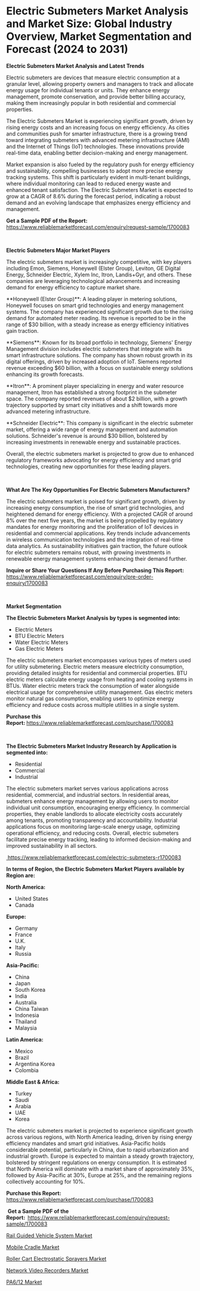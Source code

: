 <p><h1>Electric Submeters Market Analysis and Market Size: Global Industry Overview, Market Segmentation and Forecast (2024 to 2031)</h1></p><p><strong>Electric Submeters Market Analysis and Latest Trends</strong></p>
<p><p>Electric submeters are devices that measure electric consumption at a granular level, allowing property owners and managers to track and allocate energy usage for individual tenants or units. They enhance energy management, promote conservation, and provide better billing accuracy, making them increasingly popular in both residential and commercial properties.</p><p>The Electric Submeters Market is experiencing significant growth, driven by rising energy costs and an increasing focus on energy efficiency. As cities and communities push for smarter infrastructure, there is a growing trend toward integrating submeters with advanced metering infrastructure (AMI) and the Internet of Things (IoT) technologies. These innovations provide real-time data, enabling better decision-making and energy management.</p><p>Market expansion is also fueled by the regulatory push for energy efficiency and sustainability, compelling businesses to adopt more precise energy tracking systems. This shift is particularly evident in multi-tenant buildings, where individual monitoring can lead to reduced energy waste and enhanced tenant satisfaction. The Electric Submeters Market is expected to grow at a CAGR of 8.6% during the forecast period, indicating a robust demand and an evolving landscape that emphasizes energy efficiency and management.</p></p>
<p><strong>Get a Sample PDF of the Report:&nbsp;</strong> <a href="https://www.reliablemarketforecast.com/enquiry/request-sample/1700083?utm_campaign=1080&utm_medium=2&utm_source=Github&utm_content=ia&utm_term=21102024&utm_id=electric-submeters">https://www.reliablemarketforecast.com/enquiry/request-sample/1700083</a></p>
<p>&nbsp;</p>
<p><strong>Electric Submeters Major Market Players</strong></p>
<p><p>The electric submeters market is increasingly competitive, with key players including Emon, Siemens, Honeywell (Elster Group), Leviton, GE Digital Energy, Schneider Electric, Xylem Inc, Itron, Landis+Gyr, and others. These companies are leveraging technological advancements and increasing demand for energy efficiency to capture market share.</p><p>**Honeywell (Elster Group)**: A leading player in metering solutions, Honeywell focuses on smart grid technologies and energy management systems. The company has experienced significant growth due to the rising demand for automated meter reading. Its revenue is reported to be in the range of $30 billion, with a steady increase as energy efficiency initiatives gain traction.</p><p>**Siemens**: Known for its broad portfolio in technology, Siemens' Energy Management division includes electric submeters that integrate with its smart infrastructure solutions. The company has shown robust growth in its digital offerings, driven by increased adoption of IoT. Siemens reported revenue exceeding $60 billion, with a focus on sustainable energy solutions enhancing its growth forecasts.</p><p>**Itron**: A prominent player specializing in energy and water resource management, Itron has established a strong footprint in the submeter space. The company reported revenues of about $2 billion, with a growth trajectory supported by smart city initiatives and a shift towards more advanced metering infrastructure.</p><p>**Schneider Electric**: This company is significant in the electric submeter market, offering a wide range of energy management and automation solutions. Schneider's revenue is around $30 billion, bolstered by increasing investments in renewable energy and sustainable practices.</p><p>Overall, the electric submeters market is projected to grow due to enhanced regulatory frameworks advocating for energy efficiency and smart grid technologies, creating new opportunities for these leading players.</p></p>
<p>&nbsp;</p>
<p><strong>What Are The Key Opportunities For Electric Submeters Manufacturers?</strong></p>
<p><p>The electric submeters market is poised for significant growth, driven by increasing energy consumption, the rise of smart grid technologies, and heightened demand for energy efficiency. With a projected CAGR of around 8% over the next five years, the market is being propelled by regulatory mandates for energy monitoring and the proliferation of IoT devices in residential and commercial applications. Key trends include advancements in wireless communication technologies and the integration of real-time data analytics. As sustainability initiatives gain traction, the future outlook for electric submeters remains robust, with growing investments in renewable energy management systems enhancing their demand further.</p></p>
<p><strong>Inquire or Share Your Questions If Any Before Purchasing This Report:</strong> <a href="https://www.reliablemarketforecast.com/enquiry/pre-order-enquiry/1700083?utm_campaign=1080&utm_medium=2&utm_source=Github&utm_content=ia&utm_term=21102024&utm_id=electric-submeters">https://www.reliablemarketforecast.com/enquiry/pre-order-enquiry/1700083</a></p>
<p>&nbsp;</p>
<p><strong>Market Segmentation</strong></p>
<p><strong>The Electric Submeters Market Analysis by types is segmented into:</strong></p>
<p><ul><li>Electric Meters</li><li>BTU Electric Meters</li><li>Water Electric Meters</li><li>Gas Electric Meters</li></ul></p>
<p><p>The electric submeters market encompasses various types of meters used for utility submetering. Electric meters measure electricity consumption, providing detailed insights for residential and commercial properties. BTU electric meters calculate energy usage from heating and cooling systems in BTUs. Water electric meters track the consumption of water alongside electrical usage for comprehensive utility management. Gas electric meters monitor natural gas consumption, enabling users to optimize energy efficiency and reduce costs across multiple utilities in a single system.</p></p>
<p><strong>Purchase this Report:&nbsp;</strong><a href="https://www.reliablemarketforecast.com/purchase/1700083?utm_campaign=1080&utm_medium=2&utm_source=Github&utm_content=ia&utm_term=21102024&utm_id=electric-submeters">https://www.reliablemarketforecast.com/purchase/1700083</a></p>
<p>&nbsp;</p>
<p><strong>The Electric Submeters Market Industry Research by Application is segmented into:</strong></p>
<p><ul><li>Residential</li><li>Commercial</li><li>Industrial</li></ul></p>
<p><p>The electric submeters market serves various applications across residential, commercial, and industrial sectors. In residential areas, submeters enhance energy management by allowing users to monitor individual unit consumption, encouraging energy efficiency. In commercial properties, they enable landlords to allocate electricity costs accurately among tenants, promoting transparency and accountability. Industrial applications focus on monitoring large-scale energy usage, optimizing operational efficiency, and reducing costs. Overall, electric submeters facilitate precise energy tracking, leading to informed decision-making and improved sustainability in all sectors.</p></p>
<p><a href="https://www.reliablemarketforecast.com/electric-submeters-r1700083?utm_campaign=1080&utm_medium=2&utm_source=Github&utm_content=ia&utm_term=21102024&utm_id=electric-submeters">&nbsp;https://www.reliablemarketforecast.com/electric-submeters-r1700083</a></p>
<p><strong>In terms of Region, the Electric Submeters Market Players available by Region are:</strong></p>
<p>
    <p> <strong> North America: </strong>
        <ul>
            <li>United States</li>
            <li>Canada</li>
        </ul>
        </p> 
    <p> <strong> Europe: </strong>
        <ul>
            <li>Germany</li>
            <li>France</li>
            <li>U.K.</li>
            <li>Italy</li>
            <li>Russia</li>
        </ul>
        </p> 
    <p> <strong> Asia-Pacific: </strong>
        <ul>
            <li>China</li>
            <li>Japan</li>
            <li>South Korea</li>
            <li>India</li>
            <li>Australia</li>
            <li>China Taiwan</li>
            <li>Indonesia</li>
            <li>Thailand</li>
            <li>Malaysia</li>
        </ul>
        </p> 
    <p> <strong> Latin America: </strong>
        <ul>
            <li>Mexico</li>
            <li>Brazil</li>
            <li>Argentina Korea</li>
            <li>Colombia</li>
        </ul>
        </p> 
    <p> <strong> Middle East & Africa: </strong>
        <ul>
            <li>Turkey</li>
            <li>Saudi</li>
            <li>Arabia</li>
            <li>UAE</li>
            <li>Korea</li>
        </ul>
    </p>
    </p>
<p><p>The electric submeters market is projected to experience significant growth across various regions, with North America leading, driven by rising energy efficiency mandates and smart grid initiatives. Asia-Pacific holds considerable potential, particularly in China, due to rapid urbanization and industrial growth. Europe is expected to maintain a steady growth trajectory, bolstered by stringent regulations on energy consumption. It is estimated that North America will dominate with a market share of approximately 35%, followed by Asia-Pacific at 30%, Europe at 25%, and the remaining regions collectively accounting for 10%.</p></p>
<p><strong>Purchase this Report: </strong><a href="https://www.reliablemarketforecast.com/purchase/1700083?utm_campaign=1080&utm_medium=2&utm_source=Github&utm_content=ia&utm_term=21102024&utm_id=electric-submeters">https://www.reliablemarketforecast.com/purchase/1700083</a></p>
<p>&nbsp;<strong>Get a Sample PDF of the Report:&nbsp;&nbsp;</strong><a href="https://www.reliablemarketforecast.com/enquiry/request-sample/1700083?utm_campaign=1080&utm_medium=2&utm_source=Github&utm_content=ia&utm_term=21102024&utm_id=electric-submeters">https://www.reliablemarketforecast.com/enquiry/request-sample/1700083</a></p>
<p><strong></strong></p>
<p><p><a href="https://issuu.com/reportprime-2/docs/rail-guided-vehicle-system-market-s_5469e7f3f5ffa9?utm_campaign=1080&utm_medium=2&utm_source=Github&utm_content=ia&utm_term=21102024&utm_id=electric-submeters">Rail Guided Vehicle System Market</a></p><p><a href="https://www.linkedin.com/pulse/mobile-cradle-market-analysis-report-global-insights-region-wapkc?utm_campaign=1080&utm_medium=2&utm_source=Github&utm_content=ia&utm_term=21102024&utm_id=electric-submeters">Mobile Cradle Market</a></p><p><a href="https://github.com/lallietva4l/Market-Research-Report-List-1/blob/main/roller-cart-electrostatic-sprayers-market.md?utm_campaign=1080&utm_medium=2&utm_source=Github&utm_content=ia&utm_term=21102024&utm_id=electric-submeters">Roller Cart Electrostatic Sprayers Market</a></p><p><a href="https://issuu.com/reportprime-2/docs/network-video-recorders-market-size_4fc691632e1492?utm_campaign=1080&utm_medium=2&utm_source=Github&utm_content=ia&utm_term=21102024&utm_id=electric-submeters">Network Video Recorders Market</a></p><p><a href="https://github.com/gareyratsepny/Market-Research-Report-List-1/blob/main/pa612-market.md?utm_campaign=1080&utm_medium=2&utm_source=Github&utm_content=ia&utm_term=21102024&utm_id=electric-submeters">PA6/12 Market</a></p></p>